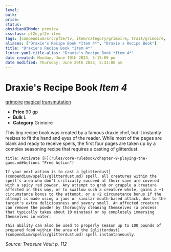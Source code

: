 ```yaml
---
level:
bulk:
price:
status:
obsidianUIMode: preview
cssclass: pf2e,pf2e-item
tags: [compendium/src/pf2e/tv, item/category/grimoire, trait/grimoire, trait/magical, trait/transmutation]
aliases: ["Draxie's Recipe Book *Item 4*", "Draxie's Recipe Book"]
title: "Draxie's Recipe Book *Item 4*"
linter-yaml-title-alias: "Draxie's Recipe Book *Item 4*"
date created: Monday, June 19th 2023, 5:15:09 pm
date modified: Thursday, June 29th 2023, 5:31:00 pm
---
```


# Draxie's Recipe Book *Item 4*

[grimoire](rules/traits/grimoire-som.md) [magical](rules/traits/magical.md) [transmutation](rules/traits/transmutation.md)  

- **Price** 90 gp
- **Bulk** L
- **Category** Grimoire

This tiny recipe book was created by a famous draxie chef, but it instantly resizes to fit the hand and eyes of the reader. While most of the pages are blank and ready to receive spells, the first four pages are taken up by a complex seasoning recipe that requires a casting of glitterdust.

```ad-embed-ability
title: Activate [F](rules/core-rulebook/chapter-9-playing-the-game.md#Actions "Free Action")

If your next action is to cast a [glitterdust](compendium/spells/glitterdust.md) spell, all creatures within the spell's area who don't critically succeed at their save are covered with a spicy red powder. Any attempt to grab or grapple a creature affected in this way, or to swallow such a creature whole, gains a +1 circumstance bonus to the attempt, or a +2 circumstance bonus if the attempt is made using a jaws or similar mouth-based attack, due to the target's extra deliciousness and savory smell. An affected creature can remove the powder by thoroughly cleaning themselves (a process that typically takes about 10 minutes) or by completely immersing themselves in water.

This ability can also be used to properly season up to 100 pounds of prepared food within the area of the [glitterdust](compendium/spells/glitterdust.md) spell instantaneously.
```

*Source: Treasure Vault p. 112*
